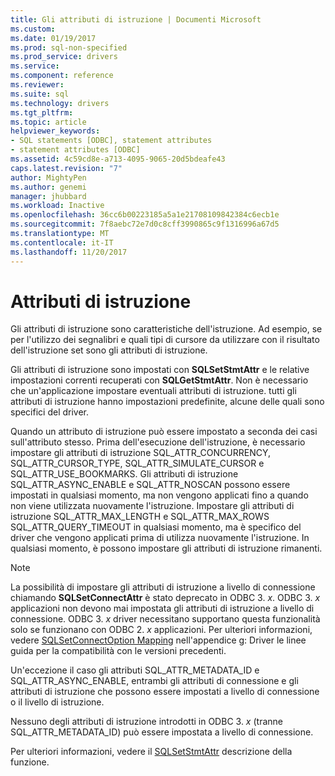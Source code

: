 ```yaml
---
title: Gli attributi di istruzione | Documenti Microsoft
ms.custom: 
ms.date: 01/19/2017
ms.prod: sql-non-specified
ms.prod_service: drivers
ms.service: 
ms.component: reference
ms.reviewer: 
ms.suite: sql
ms.technology: drivers
ms.tgt_pltfrm: 
ms.topic: article
helpviewer_keywords:
- SQL statements [ODBC], statement attributes
- statement attributes [ODBC]
ms.assetid: 4c59cd8e-a713-4095-9065-20d5bdeafe43
caps.latest.revision: "7"
author: MightyPen
ms.author: genemi
manager: jhubbard
ms.workload: Inactive
ms.openlocfilehash: 36cc6b00223185a5a1e21708109842384c6ecb1e
ms.sourcegitcommit: 7f8aebc72e7d0c8cff3990865c9f1316996a67d5
ms.translationtype: MT
ms.contentlocale: it-IT
ms.lasthandoff: 11/20/2017
---
```

# <a name="statement-attributes"></a>Attributi di istruzione
Gli attributi di istruzione sono caratteristiche dell'istruzione. Ad esempio, se per l'utilizzo dei segnalibri e quali tipi di cursore da utilizzare con il risultato dell'istruzione set sono gli attributi di istruzione.  
  
 Gli attributi di istruzione sono impostati con **SQLSetStmtAttr** e le relative impostazioni correnti recuperati con **SQLGetStmtAttr**. Non è necessario che un'applicazione impostare eventuali attributi di istruzione. tutti gli attributi di istruzione hanno impostazioni predefinite, alcune delle quali sono specifici del driver.  
  
 Quando un attributo di istruzione può essere impostato a seconda dei casi sull'attributo stesso. Prima dell'esecuzione dell'istruzione, è necessario impostare gli attributi di istruzione SQL_ATTR_CONCURRENCY, SQL_ATTR_CURSOR_TYPE, SQL_ATTR_SIMULATE_CURSOR e SQL_ATTR_USE_BOOKMARKS. Gli attributi di istruzione SQL_ATTR_ASYNC_ENABLE e SQL_ATTR_NOSCAN possono essere impostati in qualsiasi momento, ma non vengono applicati fino a quando non viene utilizzata nuovamente l'istruzione. Impostare gli attributi di istruzione SQL_ATTR_MAX_LENGTH e SQL_ATTR_MAX_ROWS SQL_ATTR_QUERY_TIMEOUT in qualsiasi momento, ma è specifico del driver che vengono applicati prima di utilizza nuovamente l'istruzione. In qualsiasi momento, è possono impostare gli attributi di istruzione rimanenti.  
  
> [!NOTE]  
>  La possibilità di impostare gli attributi di istruzione a livello di connessione chiamando **SQLSetConnectAttr** è stato deprecato in ODBC 3. *x*. ODBC 3. *x* applicazioni non devono mai impostata gli attributi di istruzione a livello di connessione. ODBC 3. *x* driver necessitano supportano questa funzionalità solo se funzionano con ODBC 2. *x* applicazioni. Per ulteriori informazioni, vedere [SQLSetConnectOption Mapping](../../../odbc/reference/appendixes/sqlsetconnectoption-mapping.md) nell'appendice g: Driver le linee guida per la compatibilità con le versioni precedenti.  
>   
>  Un'eccezione il caso gli attributi SQL_ATTR_METADATA_ID e SQL_ATTR_ASYNC_ENABLE, entrambi gli attributi di connessione e gli attributi di istruzione che possono essere impostati a livello di connessione o il livello di istruzione.  
>   
>  Nessuno degli attributi di istruzione introdotti in ODBC 3. *x* (tranne SQL_ATTR_METADATA_ID) può essere impostata a livello di connessione.  
  
 Per ulteriori informazioni, vedere il [SQLSetStmtAttr](../../../odbc/reference/syntax/sqlsetstmtattr-function.md) descrizione della funzione.

